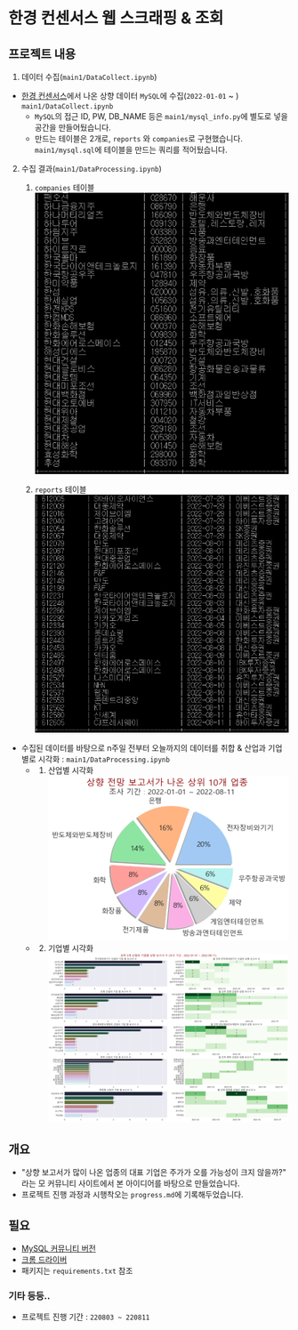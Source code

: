 # 한경 컨센서스 웹 스크래핑 & 조회

## 프로젝트 내용
1. 데이터 수집(`main1/DataCollect.ipynb`)
- [한경 컨센서스](http://hkconsensus.hankyung.com/apps.analysis/analysis.list?&skinType=stock_good)에서 나온 상향 데이터 `MySQL`에 수집(`2022-01-01` ~ ) `main1/DataCollect.ipynb`
    - `MySQL`의 접근 ID, PW, DB_NAME 등은 `main1/mysql_info.py`에 별도로 넣을 공간을 만들어뒀습니다.
    - 만드는 테이블은 2개로, `reports` 와 `companies`로 구현했습니다. `main1/mysql.sql`에 테이블을 만드는 쿼리를 적어뒀습니다.

2. 수집 결과(`main1/DataProcessing.ipynb`)
    1. `companies` 테이블  
    ![](images/companies_sql.PNG)  

    2. `reports` 테이블  
    ![](images/reports.PNG)  

- 수집된 데이터를 바탕으로 n주일 전부터 오늘까지의 데이터를 취합 & 산업과 기업별로 시각화 : `main1/DataProcessing.ipynb`
    - 1. 산업별 시각화  
        ![](images/categories.png)
    - 2. 기업별 시각화  
        ![](images/companies.png)

## 개요
- "상향 보고서가 많이 나온 업종의 대표 기업은 주가가 오를 가능성이 크지 않을까?" 라는 모 커뮤니티 사이트에서 본 아이디어를 바탕으로 만들었습니다.  
- 프로젝트 진행 과정과 시행착오는 `progress.md`에 기록해두었습니다.

## 필요
- [MySQL 커뮤니티 버전](https://dev.mysql.com/downloads/mysql/)
- [크롬 드라이버](https://chromedriver.chromium.org/downloads)
- 패키지는 `requirements.txt` 참조


### 기타 등등..
- 프로젝트 진행 기간 : `220803 ~ 220811`
